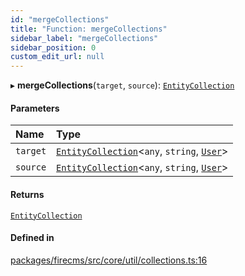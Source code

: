 ```yaml
---
id: "mergeCollections"
title: "Function: mergeCollections"
sidebar_label: "mergeCollections"
sidebar_position: 0
custom_edit_url: null
---
```


▸ **mergeCollections**(`target`, `source`): [`EntityCollection`](../interfaces/EntityCollection.md)

#### Parameters

| Name | Type |
| :------ | :------ |
| `target` | [`EntityCollection`](../interfaces/EntityCollection.md)<`any`, `string`, [`User`](../types/User.md)\> |
| `source` | [`EntityCollection`](../interfaces/EntityCollection.md)<`any`, `string`, [`User`](../types/User.md)\> |

#### Returns

[`EntityCollection`](../interfaces/EntityCollection.md)

#### Defined in

[packages/firecms/src/core/util/collections.ts:16](https://github.com/FireCMSco/firecms/blob/a461b0be/packages/firecms/src/core/util/collections.ts#L16)
